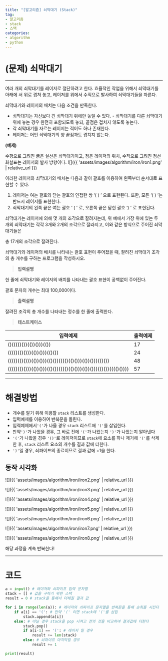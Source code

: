 ```yaml
---
title: "[알고리즘] 쇠막대기 (Stack)"
tag:
- 알고리즘
- stack
- 스택
categories:
- algorithm
- python
---
```


# (문제) 쇠막대기
---

여러 개의 쇠막대기를 레이저로 절단하려고 한다. 효율적인 작업을 위해서 쇠막대기를 아래에 서 위로 겹쳐 놓고, 레이저를 위에서 수직으로 발사하여 쇠막대기들을 자른다. 

쇠막대기와 레이저의 배치는 다음 조건을 만족한다.

* 쇠막대기는 자신보다 긴 쇠막대기 위에만 놓일 수 있다. - 쇠막대기를 다른 쇠막대기 위에 놓는 경우 완전히 포함되도록 놓되, 끝점은 겹치지 않도록 놓는다.
* 각 쇠막대기를 자르는 레이저는 적어도 하나 존재한다.
* 레이저는 어떤 쇠막대기의 양 끝점과도 겹치지 않는다. 


**(예제)**

 수평으로 그려진 굵은 실선은 쇠막대기이고, 점은 레이저의 위치, 수직으로 그려진 점선 화살표는 레이저의 발사 방향이다.
 ![]({{ 'assets/images/algorithm/iron/iron1.png' | relative_url }})

이러한 레이저와 쇠막대기의 배치는 다음과 같이 괄호를 이용하여 왼쪽부터 순서대로 표현할 수 있다.


1. 레이저는 여는 괄호와 닫는 괄호의 인접한 쌍 ‘( ) ’ 으로 표현된다. 또한, 모든 ‘( ) ’는 반드시 레이저를 표현한다.
1. 쇠막대기의 왼쪽 끝은 여는 괄호 ‘ ( ’ 로, 오른쪽 끝은 닫힌 괄호 ‘) ’ 로 표현된다. 

쇠막대기는 레이저에 의해 몇 개의 조각으로 잘려지는데, 위 예에서 가장 위에 있는 두 개의 쇠막대기는 각각 3개와 2개의 조각으로 잘라지고, 이와 같은 방식으로 주어진 쇠막대기들은

총 17개의 조각으로 잘려진다.

쇠막대기와 레이저의 배치를 나타내는 괄호 표현이 주어졌을 때, 잘려진 쇠막대기 조각의 총 개수를 구하는 프로그램을 작성하시오.

> **입력설명**

한 줄에 쇠막대기와 레이저의 배치를 나타내는 괄호 표현이 공백없이 주어진다.

괄호 문자의 개수는 최대 100,000이다. 

> **출력설명**

잘려진 조각의 총 개수를 나타내는 정수를 한 줄에 출력한다.

> **테스트케이스**


| 입력예제 | 출력예제 |
| -------- | -------- |
| ()(((()())(())()))(())    | 17    |
| (((()(()()))(())()))(()())    | 24   |
| (((()(()()))(())()))(()())(((()(()()))(())()))(()())    | 48   |
| (((()(()()))(())()))(()())(((()(()()))(())()))(()())(((()())))    | 57   |

---

# 해결방법
* 개수를 알기 위해 이용할 `stack` 리스트를 생성한다.
* 입력예제를 이용하여 반복문을 돌린다.
* 입력예제에서`'('`가 나올 경우 `stack` 리스트에 `'('`를 삽입한다.
* 만약`')'`가 나왔을 경우, 그 바로 전에 `'('`가 나왔는지 `')'`가 나왔는지 알아낸다
* `'('`가 나왔을 경우 `'()'`로 레이저이므로 `stack`에 요소를 하나 제거해 `'('`를 삭제한 후, `stack` 리스트 요소의 개수를 결과 값에 더한다.
* `')'`일 경우, 쇠파이프의 종료이므로 결과 값에 +1을 한다.

## 동작 시각화
![]({{ 'assets/images/algorithm/iron/iron2.png' | relative_url }})

![]({{ 'assets/images/algorithm/iron/iron3.png' | relative_url }})

![]({{ 'assets/images/algorithm/iron/iron4.png' | relative_url }})

![]({{ 'assets/images/algorithm/iron/iron5.png' | relative_url }})

![]({{ 'assets/images/algorithm/iron/iron6.png' | relative_url }})

![]({{ 'assets/images/algorithm/iron/iron7.png' | relative_url }})

![]({{ 'assets/images/algorithm/iron/iron8.png' | relative_url }})

해당 과정을 계속 반복한다!

---
# 코드
```python
a = input() # 레이저와 쇠파이프 입력 문자열
stack = [] # 값을 구하기 위한 스택
result = 0 # stack을 통해서 더해질 결과 값

for i in range(len(a)): # 레이저와 쇠파이프 문자열을 반복문을 통해 순회를 시킨다
    if a[i] == '(': # 만약 '(' 이면 stack에 '('를 삽입
        stack.append(a[i])
    else: # 아닐 경우 stack을 pop 시켜고 전의 것을 비교하여 결과값에 더한다
        stack.pop()
        if a[i-1] == '(': # 레이저 일 경우
            result += len(stack)
        else: # 쇠파이프 마지막일 경우
            result += 1

print(result)
```
